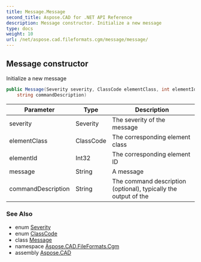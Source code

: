 ```yaml
---
title: Message.Message
second_title: Aspose.CAD for .NET API Reference
description: Message constructor. Initialize a new message
type: docs
weight: 10
url: /net/aspose.cad.fileformats.cgm/message/message/
---
```

## Message constructor

Initialize a new message

```csharp
public Message(Severity severity, ClassCode elementClass, int elementId, string message, 
    string commandDescription)
```

| Parameter | Type | Description |
| --- | --- | --- |
| severity | Severity | The severity of the message |
| elementClass | ClassCode | The corresponding element class |
| elementId | Int32 | The corresponding element ID |
| message | String | A message |
| commandDescription | String | The command description (optional), typically the output of the |

### See Also

* enum [Severity](../../../aspose.cad.fileformats.cgm.enums/severity/)
* enum [ClassCode](../../../aspose.cad.fileformats.cgm.enums/classcode/)
* class [Message](../)
* namespace [Aspose.CAD.FileFormats.Cgm](../../message/)
* assembly [Aspose.CAD](../../../)


